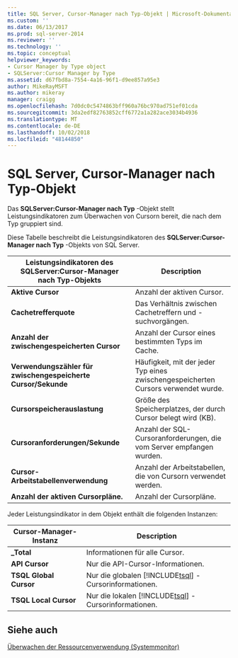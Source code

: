 ```yaml
---
title: SQL Server, Cursor-Manager nach Typ-Objekt | Microsoft-Dokumentation
ms.custom: ''
ms.date: 06/13/2017
ms.prod: sql-server-2014
ms.reviewer: ''
ms.technology: ''
ms.topic: conceptual
helpviewer_keywords:
- Cursor Manager by Type object
- SQLServer:Cursor Manager by Type
ms.assetid: d67fbd8a-7554-4a16-96f1-d9ee857a95e3
author: MikeRayMSFT
ms.author: mikeray
manager: craigg
ms.openlocfilehash: 7d0dc0c5474863bff960a76bc970ad751ef01cda
ms.sourcegitcommit: 3da2edf82763852cff6772a1a282ace3034b4936
ms.translationtype: MT
ms.contentlocale: de-DE
ms.lasthandoff: 10/02/2018
ms.locfileid: "48144850"
---
```

# <a name="sql-server-cursor-manager-by-type-object"></a>SQL Server, Cursor-Manager nach Typ-Objekt
  Das **SQLServer:Cursor-Manager nach Typ** -Objekt stellt Leistungsindikatoren zum Überwachen von Cursorn bereit, die nach dem Typ gruppiert sind.  
  
 Diese Tabelle beschreibt die Leistungsindikatoren des **SQLServer:Cursor-Manager nach Typ** -Objekts von SQL Server.  
  
|Leistungsindikatoren des SQLServer:Cursor-Manager nach Typ-Objekts|Description|  
|-------------------------------------|-----------------|  
|**Aktive Cursor**|Anzahl der aktiven Cursor.|  
|**Cachetrefferquote**|Das Verhältnis zwischen Cachetreffern und -suchvorgängen.|  
|**Anzahl der zwischengespeicherten Cursor**|Anzahl der Cursor eines bestimmten Typs im Cache.|  
|**Verwendungszähler für zwischengespeicherte Cursor/Sekunde**|Häufigkeit, mit der jeder Typ eines zwischengespeicherten Cursors verwendet wurde.|  
|**Cursorspeicherauslastung**|Größe des Speicherplatzes, der durch Cursor belegt wird (KB).|  
|**Cursoranforderungen/Sekunde**|Anzahl der SQL-Cursoranforderungen, die vom Server empfangen wurden.|  
|**Cursor-Arbeitstabellenverwendung**|Anzahl der Arbeitstabellen, die von Cursorn verwendet werden.|  
|**Anzahl der aktiven Cursorpläne.**|Anzahl der Cursorpläne.|  
  
 Jeder Leistungsindikator in dem Objekt enthält die folgenden Instanzen:  
  
|Cursor-Manager-Instanz|Description|  
|-----------------------------|-----------------|  
|**_Total**|Informationen für alle Cursor.|  
|**API Cursor**|Nur die API-Cursor-Informationen.|  
|**TSQL Global Cursor**|Nur die globalen [!INCLUDE[tsql](../../includes/tsql-md.md)] -Cursorinformationen.|  
|**TSQL Local Cursor**|Nur die lokalen [!INCLUDE[tsql](../../includes/tsql-md.md)] -Cursorinformationen.|  
  
## <a name="see-also"></a>Siehe auch  
 [Überwachen der Ressourcenverwendung &#40;Systemmonitor&#41;](monitor-resource-usage-system-monitor.md)  
  
  
